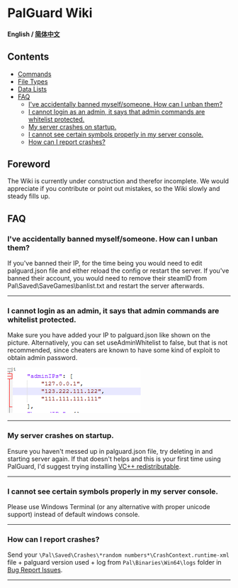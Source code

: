 # PalGuard Wiki

#### English / [简体中文](./README_ZH_CN.md)

## Contents

- [Commands](./Commands/README.md)
- [File Types](./Files/README.md)
- [Data Lists](./Data%20Lists/README.md)
- [FAQ](#faq)
  - [I've accidentally banned myself/someone. How can I unban them?](#ive-accidentally-banned-myselfsomeone-how-can-i-unban-them)
  - [I cannot login as an admin, it says that admin commands are whitelist protected.](#i-cannot-login-as-an-admin-it-says-that-admin-commands-are-whitelist-protected)
  - [My server crashes on startup.](#my-server-crashes-on-startup)
  - [I cannot see certain symbols properly in my server console.](#i-cannot-see-certain-symbols-properly-in-my-server-console)
  - [How can I report crashes?](#how-can-i-report-crashes)
  
</details>

## Foreword
The Wiki is currently under construction and therefor incomplete. We would appreciate if you contribute or point out mistakes, so the Wiki slowly and steady fills up.

## FAQ
### I've accidentally banned myself/someone. How can I unban them?
If you've banned their IP, for the time being you would need to edit palguard.json file and either reload the config or restart the server. If you've banned their account, you would need to remove their steamID from Pal\Saved\SaveGames\banlist.txt and restart the server afterwards.

---

### I cannot login as an admin, it says that admin commands are whitelist protected.
Make sure you have added your IP to palguard.json like shown on the picture. Alternatively, you can set useAdminWhitelist to false, but that is not recommended, since cheaters are known to have some kind of exploit to obtain admin password.

![AdminWhitelist](/.github/images/AdminWhitelist.png)

---

### My server crashes on startup.
Ensure you haven't messed up in palguard.json file, try deleting in and starting server again. If that doesn't helps and this is your first time using PalGuard, I'd suggest trying installing [VC++ redistributable](https://learn.microsoft.com/en-us/cpp/windows/latest-supported-vc-redist?view=msvc-170).

---

### I cannot see certain symbols properly in my server console.
Please use Windows Terminal (or any alternative with proper unicode support) instead of default windows console.

---

### How can I report crashes?
Send your `\Pal\Saved\Crashes\*random numbers*\CrashContext.runtime-xml` file + palguard version used + log from `Pal\Binaries\Win64\logs` folder in [Bug Report Issues](https://github.com/Ultimeit/palguard/issues/new?template=BUG-REPORT.yml).

---
